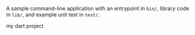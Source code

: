


A sample command-line application with an entrypoint in `bin/`, library code
in `lib/`, and example unit test in `test/`.

my dart project










